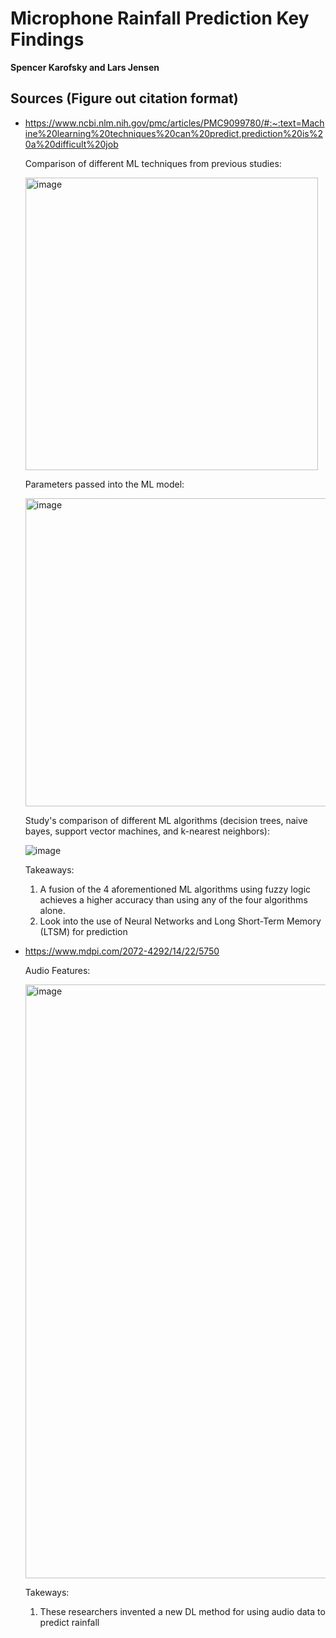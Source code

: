 # Microphone Rainfall Prediction Key Findings

**Spencer Karofsky and Lars Jensen**

## Sources (Figure out citation format)
*	https://www.ncbi.nlm.nih.gov/pmc/articles/PMC9099780/#:~:text=Machine%20learning%20techniques%20can%20predict,prediction%20is%20a%20difficult%20job

    Comparison of different ML techniques from previous studies:

    <img width="468" alt="image" src="https://github.com/uvm-plaid/CIROH-NextGen-SMS/assets/105813301/8f6fa3c0-0f0c-4a29-9bc8-a519ef74be96">

    Parameters passed into the ML model:
 	
    <img width="493" alt="image" src="https://github.com/uvm-plaid/CIROH-NextGen-SMS/assets/105813301/e7ec91b0-ae86-4189-b759-63146d84db17">

    Study's comparison of different ML algorithms (decision trees, naive bayes, support vector machines, and k-nearest neighbors):

      ![image](https://github.com/uvm-plaid/CIROH-NextGen-SMS/assets/105813301/a0359517-7f72-44a8-8f4a-b84583e61640)

    Takeaways:
 	1. A fusion of the 4 aforementioned ML algorithms using fuzzy logic achieves a higher accuracy than using any of the four algorithms alone.
    2. Look into the use of Neural Networks and Long Short-Term Memory (LTSM) for prediction

* https://www.mdpi.com/2072-4292/14/22/5750

  Audio Features:

  <img width="950" alt="image" src="https://github.com/uvm-plaid/CIROH-NextGen-SMS/assets/105813301/318e5cb3-b70d-4de7-9adb-68bc7e9fcd5d">


  Takeways:
  1. These researchers invented a new DL method for using audio data to predict rainfall
